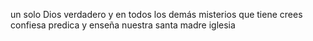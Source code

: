un solo Dios verdadero y en todos los demás misterios que tiene
crees confiesa predica y enseña nuestra santa madre iglesia